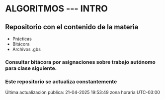 # ALGORITMOS --- INTRO

## Repositorio con el contenido de la materia

- Prácticas
- Bitácora
- Archivos .gbs

### Consultar bitácora por asignaciones sobre trabajo autónomo para clase siguiente. 

### Este repositorio se actualiza constantemente


Última actualización pública: 21-04-2025 19:53:49 zona horaria UTC-03:00
